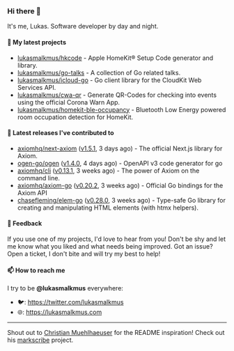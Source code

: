 ### Hi there 👋

It's me, Lukas. Software developer by day and night.

#### 🌱 My latest projects

- [lukasmalkmus/hkcode](https://github.com/lukasmalkmus/hkcode) - Apple HomeKit® Setup Code generator and library.
- [lukasmalkmus/go-talks](https://github.com/lukasmalkmus/go-talks) - A collection of Go related talks.
- [lukasmalkmus/icloud-go](https://github.com/lukasmalkmus/icloud-go) - Go client library for the CloudKit Web Services API.
- [lukasmalkmus/cwa-qr](https://github.com/lukasmalkmus/cwa-qr) - Generate QR-Codes for checking into events using the official Corona Warn App.
- [lukasmalkmus/homekit-ble-occupancy](https://github.com/lukasmalkmus/homekit-ble-occupancy) - Bluetooth Low Energy powered room occupation detection for HomeKit.

#### 🔭 Latest releases I've contributed to

- [axiomhq/next-axiom](https://github.com/axiomhq/next-axiom) ([v1.5.1](https://github.com/axiomhq/next-axiom/releases/tag/v1.5.1), 3 days ago) - The official Next.js library for Axiom.
- [ogen-go/ogen](https://github.com/ogen-go/ogen) ([v1.4.0](https://github.com/ogen-go/ogen/releases/tag/v1.4.0), 4 days ago) - OpenAPI v3 code generator for go
- [axiomhq/cli](https://github.com/axiomhq/cli) ([v0.13.1](https://github.com/axiomhq/cli/releases/tag/v0.13.1), 3 weeks ago) - The power of Axiom on the command line.
- [axiomhq/axiom-go](https://github.com/axiomhq/axiom-go) ([v0.20.2](https://github.com/axiomhq/axiom-go/releases/tag/v0.20.2), 3 weeks ago) - Official Go bindings for the Axiom API
- [chasefleming/elem-go](https://github.com/chasefleming/elem-go) ([v0.28.0](https://github.com/chasefleming/elem-go/releases/tag/v0.28.0), 3 weeks ago) - Type-safe Go library for creating and manipulating HTML elements (with htmx helpers).

#### 💬 Feedback

If you use one of my projects, I'd love to hear from you! Don't be shy and let
me know what you liked and what needs being improved. Got an issue? Open a
ticket, I don't bite and will try my best to help!

#### 📫 How to reach me

I try to be **@lukasmalkmus** everywhere:

- 🐦: https://twitter.com/lukasmalkmus
- 🌐: https://lukasmalkmus.com

---

Shout out to [Christian Muehlhaeuser](https://github.com/muesli) for the README
inspiration! Check out his [markscribe](https://github.com/muesli/markscribe)
project.
